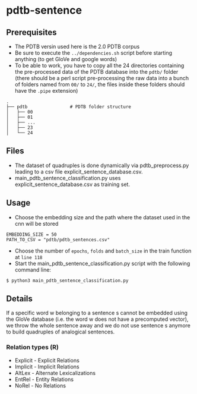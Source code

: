 # pdtb-sentence

## Prerequisites
* The PDTB versin used here is the 2.0 PDTB corpus
* Be sure to execute the ```../dependencies.sh``` script before starting anything (to get GloVe and google words)
* To be able to work, you have to copy all the 24 directories containing the pre-processed data of the PDTB database into the ```pdtb/``` folder (there should be a perl script pre-processing the raw data into a bunch of folders named from ```00/``` to ```24/```, the files inside these folders should have the ```.pipe``` extension)

```
.
├── pdtb                # PDTB folder structure
│   ├── 00
│   ├── 01
│   ├── ...
│   ├── 23
│   └── 24
```
## Files
* The dataset of quadruples is done dynamically via pdtb_preprocess.py leading to a csv file explicit_sentence_database.csv.
* main_pdtb_sentence_classification.py uses explicit_sentence_database.csv as training set.

## Usage
* Choose the embedding size and the path where the dataset used in the cnn will be stored
```
EMBEDDING_SIZE = 50
PATH_TO_CSV = "pdtb/pdtb_sentences.csv"
```
* Choose the number of ```epochs```, ```folds``` and ```batch_size``` in the train function at ```line 118```
* Start the main_pdtb_sentence_classification.py script with the following command line:
```
$ python3 main_pdtb_sentence_classification.py
```

## Details
If a specific word w belonging to a sentence s cannot be embedded using the GloVe database (i.e. the word w does not have a precomputed vector), we throw the whole sentence away and we do not use sentence s anymore to build quadruples of analogical sentences.

### Relation types (R)
* Explicit - Explicit Relations
* Implicit - Implicit Relations
* AltLex - Alternate Lexicalizations
* EntRel - Entity Relations
* NoRel - No Relations

